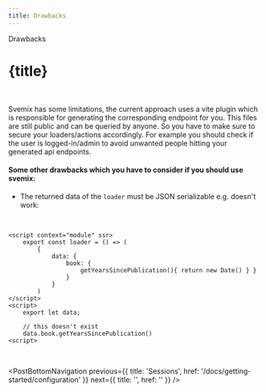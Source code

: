 ```yaml
---
title: Drawbacks
---
```


<script context="module">
	export const prerender = true;
</script>
<script>
	import PostBottomNavigation from "../../../components/PostBottomNavigation.svelte";
</script>

<p class="mb-4 leading-6 font-semibold text-sky-300">Drawbacks</p>

# {title}

<br>

Svemix has some limitations, the current approach uses a vite plugin which is responsible for generating the corresponding endpoint for you. This files are still public and can be queried by anyone. So you have to make sure to secure your loaders/actions accordingly. For example you should check if the user is logged-in/admin to avoid unwanted people hitting your generated api endpoints.

#### Some other drawbacks which you have to consider if you should use svemix:

- The returned data of the `loader` must be JSON serializable e.g. doesn't work:

<br>

```svelte
<script context="module" ssr>
    export const loader = () => (
        {
            data: {
                book: {
                    getYearsSincePublication(){ return new Date() } }
                }
            }
        )
</script>
<script>
    export let data;

    // this doesn't exist
    data.book.getYearsSincePublication()
<script>
```

<br>

<PostBottomNavigation
previous={{ title: 'Sessions', href: '/docs/getting-started/configuration' }}
next={{ title: '', href: '' }}
/>
